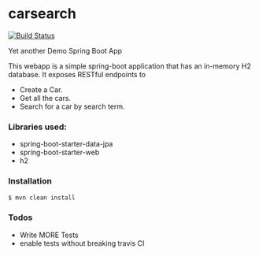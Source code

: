 # carsearch

[![Build Status](https://travis-ci.org/vimalkumarpatel/carsearch.svg?branch=master)](https://travis-ci.org/vimalkumarpatel/carsearch)

Yet another Demo Spring Boot App

This webapp is a simple spring-boot application that has an in-memory H2 database.
It exposes RESTful endpoints to 
-	Create a Car.
-	Get all the cars.
-	Search for a car by search term.

### Libraries used:
-	spring-boot-starter-data-jpa
-	spring-boot-starter-web
-	h2

### Installation
```sh
$ mvn clean install
````

### Todos

 - Write MORE Tests
 -	enable tests without breaking travis CI

